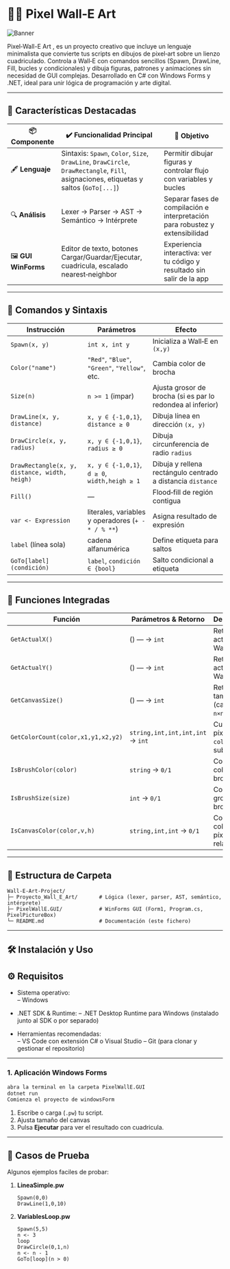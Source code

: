 # 🎨🤖 Pixel Wall‑E Art

![Banner](https://images2.alphacoders.com/111/111180.jpg) 

Pixel‑Wall-E Art , es un proyecto creativo que incluye un lenguaje minimalista que convierte tus scripts en dibujos de pixel‑art sobre un lienzo cuadriculado.
Controla a Wall‑E con comandos sencillos (Spawn, DrawLine, Fill, bucles y condicionales) y dibuja figuras, patrones y animaciones sin necesidad de GUI complejas.
Desarrollado en C# con Windows Forms y .NET, ideal para unir lógica de programación y arte digital.

---

## 🚀 Características Destacadas

| 📦 Componente        | ✔️ Funcionalidad Principal                                      | 🎯 Objetivo                                                            |
|----------------------|-----------------------------------------------------------------|------------------------------------------------------------------------|
| 🖋️ **Lenguaje**      | Sintaxis: `Spawn`, `Color`, `Size`, `DrawLine`, `DrawCircle`, `DrawRectangle`, `Fill`, asignaciones, etiquetas y saltos (`GoTo[...]`) | Permitir dibujar figuras y controlar flujo con variables y bucles      |
| 🔍 **Análisis**      | Lexer → Parser → AST → Semántico → Intérprete                   | Separar fases de compilación e interpretación para robustez y extensibilidad |
| 🖼️ **GUI WinForms**  | Editor de texto, botones Cargar/Guardar/Ejecutar, cuadricula, escalado nearest‑neighbor | Experiencia interactiva: ver tu código y resultado sin salir de la app  |

---

## 📜 Comandos y Sintaxis

| **Instrucción**                    | **Parámetros**                                    | **Efecto**                                                   |
|------------------------------------|---------------------------------------------------|--------------------------------------------------------------|
| `Spawn(x, y)`                      | `int x, int y`                                    | Inicializa a Wall‑E en `(x,y)`                                |
| `Color("name")`                    | `"Red"`, `"Blue"`, `"Green"`, `"Yellow"`, etc.    | Cambia color de brocha                                        |
| `Size(n)`                          | `n >= 1` (impar)                                   | Ajusta grosor de brocha (si es par lo redondea al inferior)   |
| `DrawLine(x, y, distance)`           | `x, y ∈ {-1,0,1}`, `distance ≥ 0`                   | Dibuja línea en dirección `(x, y)`                          |
| `DrawCircle(x, y, radius)`            | `x, y ∈ {-1,0,1}`, `radius ≥ 0`                      | Dibuja circunferencia de radio `radius`                            |
| `DrawRectangle(x, y, distance, width, heigh)`   | `x, y ∈ {-1,0,1}`, `d ≥ 0`, `width,heigh ≥ 1`            | Dibuja y rellena rectángulo centrado a distancia `distance`         |
| `Fill()`                           | —                                                 | Flood‑fill de región contigua                                 |
| `var <- Expression`                | literales, variables y operadores (`+ - * / % **`) | Asigna resultado de expresión                                 |
| `label` (línea sola)               | cadena alfanumérica                                | Define etiqueta para saltos                                   |
| `GoTo[label](condición)`           | `label`, `condición ∈ {bool}`                     | Salto condicional a etiqueta                                  |

---

## 🔧 Funciones Integradas

| Función                      | Parámetros & Retorno           | Descripción                                   |
|------------------------------|--------------------------------|-----------------------------------------------|
| `GetActualX()`               | () — → `int`                      | Retorna `X` actual de Wall‑E                  |
| `GetActualY()`               |() — → `int`                      | Retorna `Y` actual de Wall‑E                  |
| `GetCanvasSize()`            | () — → `int`                      | Retorna tamaño `n` (canvas `n×n`)             |
| `GetColorCount(color,x1,y1,x2,y2)` | `string,int,int,int,int` → `int` | Cuenta píxeles de `color` en sub‑región      |
| `IsBrushColor(color)`        | `string` → `0/1`               | Comprueba color de brocha                     |
| `IsBrushSize(size)`          | `int` → `0/1`                  | Comprueba grosor de brocha                    |
| `IsCanvasColor(color,v,h)`   | `string,int,int` → `0/1`       | Comprueba color de píxel relativo             |

---

## 📂 Estructura de Carpeta

```
Wall‑E-Art-Project/
├─ Proyecto_Wall_E_Art/       # Lógica (lexer, parser, AST, semántico, intérprete)
├─ PixelWallE.GUI/            # WinForms GUI (Form1, Program.cs, PixelPictureBox)
└─ README.md                  # Documentación (este fichero)
```

---

## 🛠 Instalación y Uso

## ⚙️ Requisitos

- Sistema operativo:  
  – Windows

- .NET SDK & Runtime:
  – .NET Desktop Runtime para Windows (instalado junto al SDK o por separado)

- Herramientas recomendadas:  
  – VS Code con extensión C# o Visual Studio
  – Git (para clonar y gestionar el repositorio)

---

### 1. Aplicación Windows Forms

```bash
abra la terminal en la carpeta PixelWallE.GUI
dotnet run
Comienza el proyecto de windowsForm
```

1. Escribe o carga (`.pw`) tu script.
2. Ajusta tamaño del canvas
3. Pulsa **Ejecutar** para ver el resultado con cuadricula.

---

## 🧪 Casos de Prueba

Algunos ejemplos faciles de probar:

1. **LineaSimple.pw**  
   ```pw
   Spawn(0,0)
   DrawLine(1,0,10)
   ```
2. **VariablesLoop.pw**  
   ```pw
   Spawn(5,5)
   n <- 3
   loop
   DrawCircle(0,1,n)
   n <- n - 1
   GoTo[loop](n > 0)
   ```
